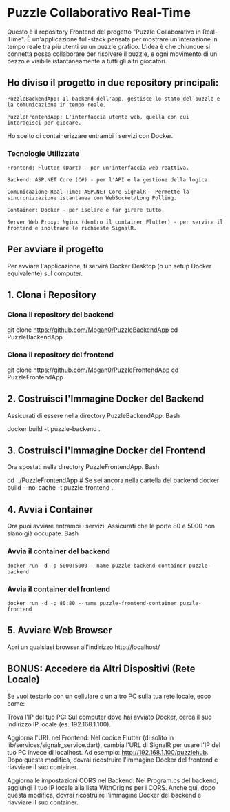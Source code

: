 # Puzzle Collaborativo Real-Time

Questo è il repository Frontend del progetto "Puzzle Collaborativo in Real-Time". È un'applicazione full-stack pensata per mostrare un'interazione in tempo reale tra più utenti su un puzzle grafico.
L'idea è che chiunque si connetta possa collaborare per risolvere il puzzle, e ogni movimento di un pezzo è visibile istantaneamente a tutti gli altri giocatori.

## Ho diviso il progetto in due repository principali:

    PuzzleBackendApp: Il backend dell'app, gestisce lo stato del puzzle e la comunicazione in tempo reale.

    PuzzleFrontendApp: L'interfaccia utente web, quella con cui interagisci per giocare.

Ho scelto di containerizzare entrambi i servizi con Docker.

### Tecnologie Utilizzate

    Frontend: Flutter (Dart) - per un'interfaccia web reattiva.

    Backend: ASP.NET Core (C#) - per l'API e la gestione della logica.

    Comunicazione Real-Time: ASP.NET Core SignalR - Permette la sincronizzazione istantanea con WebSocket/Long Polling.

    Container: Docker - per isolare e far girare tutto.

    Server Web Proxy: Nginx (dentro il container Flutter) - per servire il frontend e inoltrare le richieste SignalR.

## Per avviare il progetto

Per avviare l'applicazione, ti servirà Docker Desktop (o un setup Docker equivalente) sul computer.

## 1. Clona i Repository

### Clona il repository del backend
git clone https://github.com/Mogan0/PuzzleBackendApp
cd PuzzleBackendApp

### Clona il repository del frontend
git clone https://github.com/Mogan0/PuzzleFrontendApp
cd PuzzleFrontendApp

## 2. Costruisci l'Immagine Docker del Backend

Assicurati di essere nella directory PuzzleBackendApp.
Bash

docker build -t puzzle-backend .

## 3. Costruisci l'Immagine Docker del Frontend

Ora spostati nella directory PuzzleFrontendApp.
Bash

cd ../PuzzleFrontendApp # Se sei ancora nella cartella del backend
docker build --no-cache -t puzzle-frontend .

## 4. Avvia i Container

Ora puoi avviare entrambi i servizi. Assicurati che le porte 80 e 5000 non siano già occupate.
Bash

### Avvia il container del backend
    docker run -d -p 5000:5000 --name puzzle-backend-container puzzle-backend

### Avvia il container del frontend
    docker run -d -p 80:80 --name puzzle-frontend-container puzzle-frontend

## 5. Avviare Web Browser

Apri un qualsiasi browser all'indirizzo http://localhost/

## BONUS: Accedere da Altri Dispositivi (Rete Locale)

Se vuoi testarlo con un cellulare o un altro PC sulla tua rete locale, ecco come:

Trova l'IP del tuo PC: Sul computer dove hai avviato Docker, cerca il suo indirizzo IP locale (es. 192.168.1.100).

Aggiorna l'URL nel Frontend: Nel codice Flutter (di solito in lib/services/signalr_service.dart), cambia l'URL di SignalR per usare l'IP del tuo PC invece di localhost. Ad esempio: http://192.168.1.100/puzzlehub.
Dopo questa modifica, dovrai ricostruire l'immagine Docker del frontend e riavviare il suo container.

Aggiorna le impostazioni CORS nel Backend: Nel Program.cs del backend, aggiungi il tuo IP locale alla lista WithOrigins per i CORS.
Anche qui, dopo questa modifica, dovrai ricostruire l'immagine Docker del backend e riavviare il suo container.
